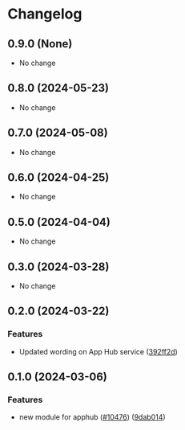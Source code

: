 # Changelog

## 0.9.0 (None)

* No change


## 0.8.0 (2024-05-23)

* No change


## 0.7.0 (2024-05-08)

* No change


## 0.6.0 (2024-04-25)

* No change


## 0.5.0 (2024-04-04)

* No change


## 0.3.0 (2024-03-28)

* No change


## 0.2.0 (2024-03-22)

### Features

* Updated wording on App Hub service ([392ff2d](https://github.com/googleapis/google-cloud-java/commit/392ff2db6665c3aa998ea94da1dfbc70c47df0f2))



## 0.1.0 (2024-03-06)

### Features

* new module for apphub ([#10476](https://github.com/googleapis/google-cloud-java/issues/10476)) ([9dab014](https://github.com/googleapis/google-cloud-java/commit/9dab01499649efd9e4314d56dd90688994faae26))

